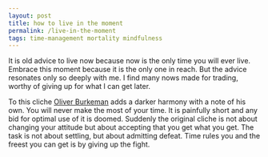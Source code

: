 ```yaml
---
layout: post
title: how to live in the moment
permalink: /live-in-the-moment
tags: time-management mortality mindfulness
---
```


It is old advice to live now because now is the only time you will ever live.
Embrace this moment because it is the only one in reach.
But the advice resonates only so deeply with me.
I find many nows made for trading, worthy of giving up for what I can get later.

To this cliche [Oliver Burkeman](https://www.goodreads.com/en/book/show/54785515) adds a darker harmony with a note of his own.
You will never make the most of your time.
It is painfully short and any bid for optimal use of it is doomed.
Suddenly the original cliche is not about changing your attitude but about accepting that you get what you get.
The task is not about settling, but about admitting defeat.
Time rules you and the freest you can get is by giving up the fight.